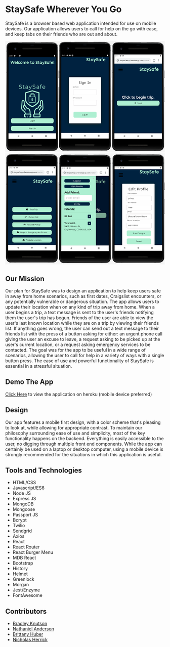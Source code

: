# StaySafe Wherever You Go
StaySafe is a browser based web application intended for use on mobile devices. Our application allows users to call for help on the go with ease, and keep tabs on their friends who are out and about.  

![Screenshot1](./src/assets/merge1.png)  
![Screenshot2](./src/assets/merge2.png)  

## Our Mission
Our plan for StaySafe was to design an application to help keep users safe in away from home scenarios, such as first dates, Craigslist encounters, or any potentially vulnerable or dangerous situation. The app allows users to update their location when on any kind of trip away from home. When a user begins a trip, a text message is sent to the user's friends notifying them the user's trip has begun. Friends of the user are able to view the user's last known location while they are on a trip by viewing their friends list. If anything goes wrong, the user can send out a text message to their friends list with the press of a button asking for either: an urgent phone call giving the user an excuse to leave, a request asking to be picked up at the user's current location, or a request asking emergency services to be contacted. The goal was for the app to be useful in a wide range of scenarios, allowing the user to call for help in a variety of ways with a single button press. The ease of use and powerful functionality of StaySafe is essential in a stressful situation.

## Demo The App
[Click Here](https://staysafeapp.herokuapp.com/) to view the application on heroku (mobile device preferred)

## Design
Our app features a mobile first design, with a color scheme that's pleasing to look at, while allowing for appropriate contrast. To maintain our philosophy surrounding ease of use and simplicity, most of the key functionality happens on the backend. Everything is easily accessible to the user, no digging through multiple front end components. While the app can certainly be used on a laptop or desktop computer, using a mobile device is strongly recommended for the situations in which this application is useful.

## Tools and Technologies
* HTML/CSS
* Javascript/ES6
* Node JS
* Express JS
* MongoDB
* Mongoose
* Passport JS
* Bcrypt
* Twilio
* Sendgrid
* Axios
* React
* React Router
* React Burger Menu
* MDB React
* Bootstrap
* History
* Helmet
* Greenlock
* Morgan
* Jest/Enzyme
* FontAwesome

## Contributors
* [Bradley Knutson](https://github.com/bradleyknutson)
* [Nathaniel Anderson](https://github.com/Nathaniel-DU)
* [Brittany Huber](https://github.com/bhuber23)
* [Nicholas Herrick](https://github.com/nicholasherrick)